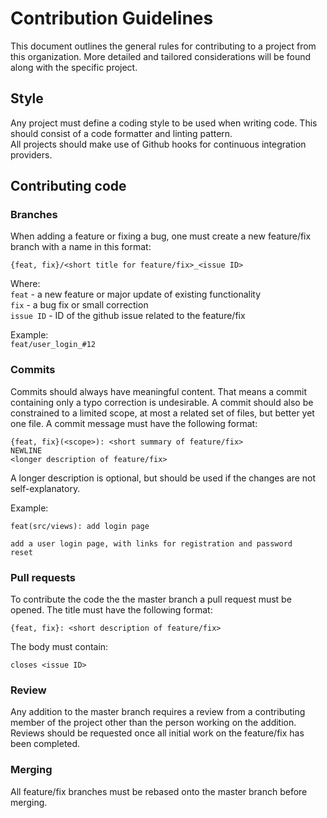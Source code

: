 # Contribution Guidelines

This document outlines the general rules for contributing to
a project from this organization. More detailed and tailored
considerations will be found along with the specific project.

## Style

Any project must define a coding style to be used when writing
code. This should consist of a code formatter and linting pattern.  
All projects should make use of Github hooks for continuous
integration providers.

## Contributing code

### Branches
When adding a feature or fixing a bug, one must create a new
feature/fix branch with a name in this format:
```
{feat, fix}/<short title for feature/fix>_<issue ID>
```
Where:  
`feat` - a new feature or major update of existing functionality  
`fix`  - a bug fix or small correction  
`issue ID` - ID of the github issue related to the feature/fix

Example:  
`feat/user_login_#12`

### Commits

Commits should always have meaningful content. That means a commit
containing only a typo correction is undesirable.
A commit should also be constrained to a limited scope, at most
a related set of files, but better yet one file.
A commit message must have the following format:
```
{feat, fix}(<scope>): <short summary of feature/fix>
NEWLINE
<longer description of feature/fix>
```
A longer description is optional, but should be used if
the changes are not self-explanatory.

Example:
```
feat(src/views): add login page

add a user login page, with links for registration and password
reset
```

### Pull requests

To contribute the code the the master branch a pull request must
be opened.
The title must have the following format:
```
{feat, fix}: <short description of feature/fix>
```
The body must contain:
```
closes <issue ID>
```

### Review

Any addition to the master branch requires a review from a
contributing member of the project other than the person
working on the addition. Reviews should be requested once all
initial work on the feature/fix has been completed.

### Merging

All feature/fix branches must be rebased onto the master branch
before merging.
